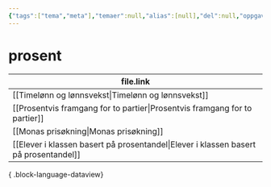 ```yaml
---
{"tags":["tema","meta"],"temaer":null,"alias":[null],"del":null,"oppgave":null,"fag":null,"eksamen":null,"dg-publish":true,"title":"prosent","date":"2023-06-01","modified":"2023-06-01","permalink":"/temaer/prosent/","dgPassFrontmatter":true}
---
```



# prosent
| file.link                                                                               |
| --------------------------------------------------------------------------------------- |
| [[Timelønn og lønnsvekst\|Timelønn og lønnsvekst]]                                   |
| [[Prosentvis framgang for to partier\|Prosentvis framgang for to partier]]           |
| [[Monas prisøkning\|Monas prisøkning]]                                               |
| [[Elever i klassen basert på prosentandel\|Elever i klassen basert på prosentandel]] |

{ .block-language-dataview}

